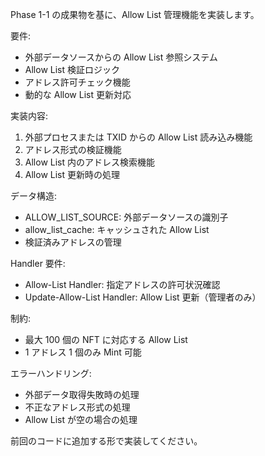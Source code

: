 Phase 1-1 の成果物を基に、Allow List 管理機能を実装します。

要件:

- 外部データソースからの Allow List 参照システム
- Allow List 検証ロジック
- アドレス許可チェック機能
- 動的な Allow List 更新対応

実装内容:

1. 外部プロセスまたは TXID からの Allow List 読み込み機能
2. アドレス形式の検証機能
3. Allow List 内のアドレス検索機能
4. Allow List 更新時の処理

データ構造:

- ALLOW_LIST_SOURCE: 外部データソースの識別子
- allow_list_cache: キャッシュされた Allow List
- 検証済みアドレスの管理

Handler 要件:

- Allow-List Handler: 指定アドレスの許可状況確認
- Update-Allow-List Handler: Allow List 更新（管理者のみ）

制約:

- 最大 100 個の NFT に対応する Allow List
- 1 アドレス 1 個のみ Mint 可能

エラーハンドリング:

- 外部データ取得失敗時の処理
- 不正なアドレス形式の処理
- Allow List が空の場合の処理

前回のコードに追加する形で実装してください。
